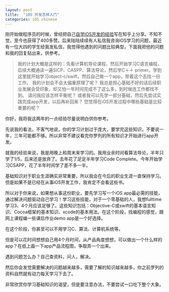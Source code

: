 ```yaml
---
layout: post
title:  "iOS 开发怎样入门"
categories: iOS chinese
---
```

刚开始做程序员的时候，曾经把自己[自学iOS开发的经验](http://www.zhihu.com/question/20264108/answer/18701892)写在知乎上分享。不知不觉，至今也获得了400多赞。后来陆陆续续有人私信我咨询iOS学习的问题，最近有一位大四的学生给我发私信，我觉得他遇到的问题比较典型，下面我把他的问题和我的回复贴出来，供参考。

> 我的计划大概是这样的：先看计算机导论课程，然后开始学习C语言编程，后续大概通读一遍SICP、CASPP、算法导论，然后学C＋＋ primer。学到这里就开始学习object-c/swift，然后自己做一个app，带着这个去找一份工作。 我的计划会不会太偏重原理了呢？ 我总是担心基础不好的话后续职业发展会受印象，却又怕一年时间完成不了这么多，到时候连工作都找不到。 请问我应该怎样平衡呢？ 或者我可以先学一部分基础，然后先尝试实践完成app开发，以后再补回来？ 您觉得在iOS开发过程中哪些基础是比较重要的呢？


你好，我将我这两年的一点经验尽量说明白供你参考。

先说我的看法，不客气地说，你的学习计划过于庞大，要学完这些知识，不要说一年，三年可能都不够。所以非常不建议看完你罗列的所有知识才开始进行app开发。

就我的经验来说，我是用晚上和周末来学习的。我用业余时间看算法导论，半年只学了1/5，后来还是放弃了。去年花了足足半年学习Code Complete。今年开始学习CSAPP，花了半年时间学了差不多一半。

基础知识对于职业生涯确实非常重要，所以我会在今后的职业生涯一直保持学习。但是如果不是已经在从事iOS开发工作，我肯定不会看这些书。

所以对于你来说，如果想从事这份职业，要先学习写一个iOS app最必需的技能，通过解决问题驱动自己学习！学习这些技能，对于一个零基础的人，我想fulltime学习3、4个月应该足够了。这些知识包括：Objective-C或swift的基本语言知识、Cocoa框架的基本知识、xcode的基本用法。在这个阶段，找编程的感觉，跟网上课程编一些课后作业demo app是一个好选择。

在这个阶段，你甚至可以不用学习C、算法、计算机系统等。

但是可以花时间想想自己用4个月时间，从产品角度想想，可以做出一个什么样的app？在纸上画一下app产品流程图，争取弄一个出来。

遇到问题怎么办？自己查资料，问人，解决。

然后你会发觉需要解决的问题越来越多，需要了解的知识越来越多，你之前罗列的资料自然就有动力每天学习下去了。

非常欣赏你学习基础知识的渴望，但是要注意办法，不要尝试一口吃下整个大象。

